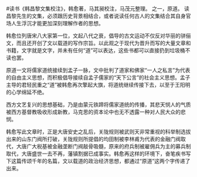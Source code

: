 #读书《韩昌黎文集校注》，韩愈著，马其昶校注，马茂元整理。
之一，原道。
读昌黎先生的文集，必须跟历史背景相结合，或者说读任何古人的文集结合其自身官场人生浮沉才能更加深刻理解作者的思想。

韩愈位列唐宋八大家第一位，文起八代之衰，倡导的古文运动不仅反对华丽的骈俪文，而且还开创了文以载道的写作宗旨。以此观之于现代为晋升而写的大量文章和书籍，文字就是文字，并未有任何“道”可以表达，这些书都可以直接扔到垃圾桶不读也罢。

原道一文将儒家道统接续到孟子一脉，文中批判了道家和佛家“一人之私言”为代表的自由主义思想，而积极倡导接续自孟子儒家的“天下公言”的社会主义思想。孟子主导的君轻民重之“道”被韩愈再次擎起大旗，将道统继续传接下去，以至于王阳明的心学绵延不绝。

西方文艺复兴的思想基础，乃是由蒙元铁蹄将儒家道统的传播，其悲天悯人的气质被西方基督教吸收形成新教，马克思的资本论中也无不透露一种对人民大众的悲悯。

韩愈写此文章时，正是大唐安史之乱后，关陇规则被武则天非常重视的科举制选拔出来的山东门阀所打破，关陇规则所提倡的均田制被李林甫为代表的金融门阀取代，大唐广大税基被金融垄断门阀敲骨吸髓，原来的府兵制被雇佣兵为主的募兵制取代，大唐盛世一去不再，藩镇割据已成事实。韩愈再这样的环境下，奋笔疾书写下这篇传颂千年的名篇，文以载道的政治经济思想，都通过“原道”这两个字传递了出来。